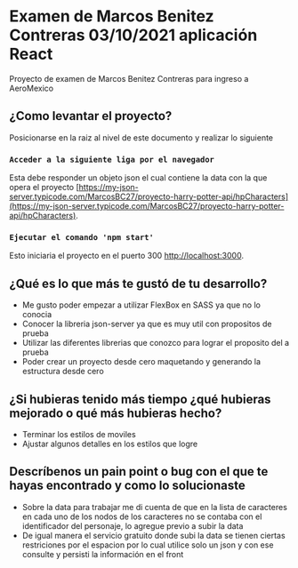 # Examen de Marcos Benitez Contreras 03/10/2021 aplicación React
Proyecto de examen de Marcos Benitez Contreras para ingreso a AeroMexico

## ¿Como levantar el proyecto?
Posicionarse en la raiz al nivel de este documento y realizar lo siguiente

### `Acceder a la siguiente liga por el navegador`
Esta debe responder un objeto json el cual contiene la data con la que opera el proyecto 
[https://my-json-server.typicode.com/MarcosBC27/proyecto-harry-potter-api/hpCharacters](https://my-json-server.typicode.com/MarcosBC27/proyecto-harry-potter-api/hpCharacters).

### `Ejecutar el comando 'npm start'`
Esto iniciaria el proyecto en el puerto 300 
[http://localhost:3000](http://localhost:3000).

## ¿Qué es lo que más te gustó de tu desarrollo?
 - Me gusto poder empezar a utilizar FlexBox en SASS ya que no lo conocia
 - Conocer la libreria json-server ya que es muy util con propositos de prueba
 - Utilizar las diferentes librerias que conozco para lograr el proposito del a prueba
 - Poder crear un proyecto desde cero maquetando y generando la estructura desde cero

## ¿Si hubieras tenido más tiempo ¿qué hubieras mejorado o qué más hubieras hecho?
 - Terminar los estilos de moviles
 - Ajustar algunos detalles en los estilos que logre 

## Descríbenos un pain point o bug con el que te hayas encontrado y como lo solucionaste
 - Sobre la data para trabajar me di cuenta de que en la lista de caracteres en cada uno de los nodos de los caracteres no se contaba con el identificador del personaje, lo agregue previo a subir la data
 - De igual manera el servicio gratuito donde subi la data se tienen ciertas restriciones por el espacion por lo cual utilice solo un json y con ese consulte y persisti la información en el front
